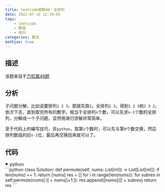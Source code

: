 ```yaml
---
title: leetcode题解46：全排列
date: 2022-07-16 12:19:01
tags:
    - leetcode
    - 数组
    - 递归
categories: 算法
mathjax: true
---
```


## 描述

该题来自于[力扣第46题](https://leetcode.cn/problems/permutations/)
<!--more-->

## 分析

子问题分解，比如说要排列`1 2 3`，那就先取`1`，全排列`2 3`，得到`1 2 3`和`1 3 2`，依次下去，直到取完所有的数字。相当于全排列`n`个数，可以先求`n-1`个数的全排列，分解成一个子问题，显然用递归求解非常简单。

至于代码上的编写技巧，非`python`，取第`i`个数时，可以先与第`0`个数交换，然后排列数组的后`n-1`位，最后再交换回来就可以了。

## 代码

<details open>
<summary>python</summary>
```python
class Solution:
    def permute(self, nums: List[int]) -> List[List[int]]:
        if len(nums) == 1:
            return [nums]
        res = []
        for i in range(len(nums)):
            for subres in self.permute(nums[:i] + nums[i+1:]):
                res.append([nums[i]] + subres)
        return res
```